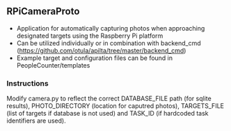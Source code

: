 RPiCameraProto
--------------

- Application for automatically capturing photos when approaching designated targets using the Raspberry Pi platform
- Can be utilized individually or in combination with backend_cmd (https://github.com/otula/apilta/tree/master/backend_cmd)
- Example target and configuration files can be found in PeopleCounter/templates

### Instructions

Modify camera.py to reflect the correct DATABASE_FILE path (for sqlite results), PHOTO_DIRECTORY (location for caputred photos), TARGETS_FILE (list of targets if database is not used)  and TASK_ID (if hardcoded task identifiers are used).
